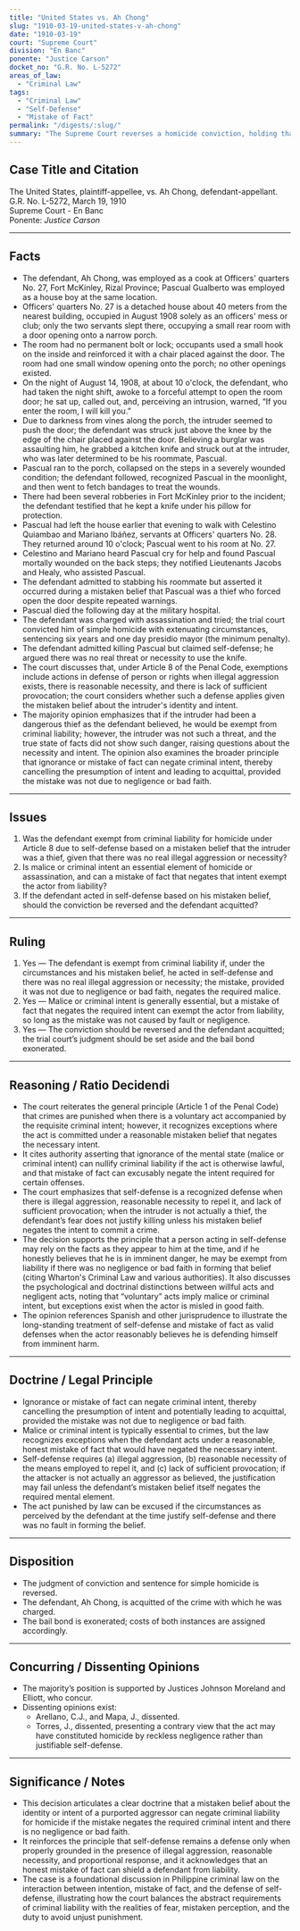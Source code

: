 ```yaml
---
title: "United States vs. Ah Chong"
slug: "1910-03-19-united-states-v-ah-chong"
date: "1910-03-19"
court: "Supreme Court"
division: "En Banc"
ponente: "Justice Carson"
docket_no: "G.R. No. L-5272"
areas_of_law:
  - "Criminal Law"
tags:
  - "Criminal Law"
  - "Self-Defense"
  - "Mistake of Fact"
permalink: "/digests/:slug/"
summary: "The Supreme Court reverses a homicide conviction, holding that a mistaken belief of threat can excuse criminal liability when not caused by negligence or bad faith; the defendant acted in self-defense under the Penal Code's exception, and may be acquitted."
---
```


## Case Title and Citation
The United States, plaintiff-appellee, vs. Ah Chong, defendant-appellant.  
G.R. No. L-5272, March 19, 1910  
Supreme Court - En Banc  
Ponente: *Justice Carson*

---

## Facts
- The defendant, Ah Chong, was employed as a cook at Officers' quarters No. 27, Fort McKinley, Rizal Province; Pascual Gualberto was employed as a house boy at the same location.
- Officers' quarters No. 27 is a detached house about 40 meters from the nearest building, occupied in August 1908 solely as an officers' mess or club; only the two servants slept there, occupying a small rear room with a door opening onto a narrow porch.
- The room had no permanent bolt or lock; occupants used a small hook on the inside and reinforced it with a chair placed against the door. The room had one small window opening onto the porch; no other openings existed.
- On the night of August 14, 1908, at about 10 o'clock, the defendant, who had taken the night shift, awoke to a forceful attempt to open the room door; he sat up, called out, and, perceiving an intrusion, warned, “If you enter the room, I will kill you.”
- Due to darkness from vines along the porch, the intruder seemed to push the door; the defendant was struck just above the knee by the edge of the chair placed against the door. Believing a burglar was assaulting him, he grabbed a kitchen knife and struck out at the intruder, who was later determined to be his roommate, Pascual.
- Pascual ran to the porch, collapsed on the steps in a severely wounded condition; the defendant followed, recognized Pascual in the moonlight, and then went to fetch bandages to treat the wounds.
- There had been several robberies in Fort McKinley prior to the incident; the defendant testified that he kept a knife under his pillow for protection.
- Pascual had left the house earlier that evening to walk with Celestino Quiambao and Mariano Ibáñez, servants at Officers' quarters No. 28. They returned around 10 o'clock; Pascual went to his room at No. 27.
- Celestino and Mariano heard Pascual cry for help and found Pascual mortally wounded on the back steps; they notified Lieutenants Jacobs and Healy, who assisted Pascual.
- The defendant admitted to stabbing his roommate but asserted it occurred during a mistaken belief that Pascual was a thief who forced open the door despite repeated warnings.
- Pascual died the following day at the military hospital.
- The defendant was charged with assassination and tried; the trial court convicted him of simple homicide with extenuating circumstances, sentencing six years and one day presidio mayor (the minimum penalty).
- The defendant admitted killing Pascual but claimed self-defense; he argued there was no real threat or necessity to use the knife.
- The court discusses that, under Article 8 of the Penal Code, exemptions include actions in defense of person or rights when illegal aggression exists, there is reasonable necessity, and there is lack of sufficient provocation; the court considers whether such a defense applies given the mistaken belief about the intruder's identity and intent.
- The majority opinion emphasizes that if the intruder had been a dangerous thief as the defendant believed, he would be exempt from criminal liability; however, the intruder was not such a threat, and the true state of facts did not show such danger, raising questions about the necessity and intent. The opinion also examines the broader principle that ignorance or mistake of fact can negate criminal intent, thereby cancelling the presumption of intent and leading to acquittal, provided the mistake was not due to negligence or bad faith.

---

## Issues
1. Was the defendant exempt from criminal liability for homicide under Article 8 due to self-defense based on a mistaken belief that the intruder was a thief, given that there was no real illegal aggression or necessity?
2. Is malice or criminal intent an essential element of homicide or assassination, and can a mistake of fact that negates that intent exempt the actor from liability?
3. If the defendant acted in self-defense based on his mistaken belief, should the conviction be reversed and the defendant acquitted?

---

## Ruling
1. Yes — The defendant is exempt from criminal liability if, under the circumstances and his mistaken belief, he acted in self-defense and there was no real illegal aggression or necessity; the mistake, provided it was not due to negligence or bad faith, negates the required malice.
2. Yes — Malice or criminal intent is generally essential, but a mistake of fact that negates the required intent can exempt the actor from liability, so long as the mistake was not caused by fault or negligence.
3. Yes — The conviction should be reversed and the defendant acquitted; the trial court’s judgment should be set aside and the bail bond exonerated.

---

## Reasoning / Ratio Decidendi
- The court reiterates the general principle (Article 1 of the Penal Code) that crimes are punished when there is a voluntary act accompanied by the requisite criminal intent; however, it recognizes exceptions where the act is committed under a reasonable mistaken belief that negates the necessary intent.
- It cites authority asserting that ignorance of the mental state (malice or criminal intent) can nullify criminal liability if the act is otherwise lawful, and that mistake of fact can excusably negate the intent required for certain offenses.
- The court emphasizes that self-defense is a recognized defense when there is illegal aggression, reasonable necessity to repel it, and lack of sufficient provocation; when the intruder is not actually a thief, the defendant’s fear does not justify killing unless his mistaken belief negates the intent to commit a crime.
- The decision supports the principle that a person acting in self-defense may rely on the facts as they appear to him at the time, and if he honestly believes that he is in imminent danger, he may be exempt from liability if there was no negligence or bad faith in forming that belief (citing Wharton's Criminal Law and various authorities). It also discusses the psychological and doctrinal distinctions between willful acts and negligent acts, noting that “voluntary” acts imply malice or criminal intent, but exceptions exist when the actor is misled in good faith.
- The opinion references Spanish and other jurisprudence to illustrate the long-standing treatment of self-defense and mistake of fact as valid defenses when the actor reasonably believes he is defending himself from imminent harm.

---

## Doctrine / Legal Principle
- Ignorance or mistake of fact can negate criminal intent, thereby cancelling the presumption of intent and potentially leading to acquittal, provided the mistake was not due to negligence or bad faith.
- Malice or criminal intent is typically essential to crimes, but the law recognizes exceptions when the defendant acts under a reasonable, honest mistake of fact that would have negated the necessary intent.
- Self-defense requires (a) illegal aggression, (b) reasonable necessity of the means employed to repel it, and (c) lack of sufficient provocation; if the attacker is not actually an aggressor as believed, the justification may fail unless the defendant’s mistaken belief itself negates the required mental element.
- The act punished by law can be excused if the circumstances as perceived by the defendant at the time justify self-defense and there was no fault in forming the belief.

---

## Disposition
- The judgment of conviction and sentence for simple homicide is reversed.
- The defendant, Ah Chong, is acquitted of the crime with which he was charged.
- The bail bond is exonerated; costs of both instances are assigned accordingly.

---

## Concurring / Dissenting Opinions
- The majority’s position is supported by Justices Johnson Moreland and Elliott, who concur.
- Dissenting opinions exist:
  - Arellano, C.J., and Mapa, J., dissented.
  - Torres, J., dissented, presenting a contrary view that the act may have constituted homicide by reckless negligence rather than justifiable self-defense.

---

## Significance / Notes
- This decision articulates a clear doctrine that a mistaken belief about the identity or intent of a purported aggressor can negate criminal liability for homicide if the mistake negates the required criminal intent and there is no negligence or bad faith.
- It reinforces the principle that self-defense remains a defense only when properly grounded in the presence of illegal aggression, reasonable necessity, and proportional response, and it acknowledges that an honest mistake of fact can shield a defendant from liability.
- The case is a foundational discussion in Philippine criminal law on the interaction between intention, mistake of fact, and the defense of self-defense, illustrating how the court balances the abstract requirements of criminal liability with the realities of fear, mistaken perception, and the duty to avoid unjust punishment.
